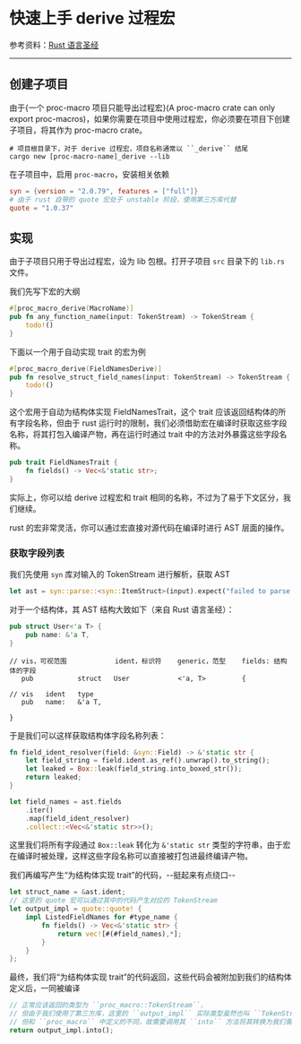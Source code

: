 # 快速上手 derive 过程宏

参考资料：[Rust 语言圣经](https://course.rs/advance/macro.html#%E7%94%A8%E8%BF%87%E7%A8%8B%E5%AE%8F%E4%B8%BA%E5%B1%9E%E6%80%A7%E6%A0%87%E8%AE%B0%E7%94%9F%E6%88%90%E4%BB%A3%E7%A0%81)

- - -

## 创建子项目

由于{一个 proc-macro 项目只能导出过程宏}(A proc-macro crate can only export proc-macros)，如果你需要在项目中使用过程宏，你必须要在项目下创建子项目，将其作为 proc-macro crate。

```shell
# 项目根目录下，对于 derive 过程宏，项目名称通常以 ``_derive`` 结尾
cargo new [proc-macro-name]_derive --lib
```

在子项目中，启用 ``proc-macro``，安装相关依赖

```toml
syn = {version = "2.0.79", features = ["full"]}
# 由于 rust 自带的 quote 宏处于 unstable 阶段，使用第三方库代替
quote = "1.0.37"
```

## 实现

由于子项目只用于导出过程宏，设为 lib 包根。打开子项目 ``src`` 目录下的 ``lib.rs`` 文件。

我们先写下宏的大纲

```rust
#[proc_macro_derive(MacroName)]
pub fn any_function_name(input: TokenStream) -> TokenStream {
    todo!()
}
```

下面以一个用于自动实现 trait 的宏为例

```rust
#[proc_macro_derive(FieldNamesDerive)]
pub fn resolve_struct_field_names(input: TokenStream) -> TokenStream {
    todo!()
}
```

这个宏用于自动为结构体实现 FieldNamesTrait，这个 trait 应该返回结构体的所有字段名称，但由于 rust 运行时的限制，我们必须借助宏在编译时获取这些字段名称，将其打包入编译产物，再在运行时通过 trait 中的方法对外暴露这些字段名称。

```rust
pub trait FieldNamesTrait {
    fn fields() -> Vec<&'static str>;
}
```

实际上，你可以给 derive 过程宏和 trait 相同的名称，不过为了易于下文区分，我们继续。

rust 的宏非常灵活，你可以通过宏直接对源代码在编译时进行 AST 层面的操作。

### 获取字段列表

我们先使用 ``syn`` 库对输入的 TokenStream 进行解析，获取 AST

```rust
let ast = syn::parse::<syn::ItemStruct>(input).expect("failed to parse input");
```

对于一个结构体，其 AST 结构大致如下（来自 Rust 语言圣经）：

```rust
pub struct User<'a T> {
    pub name: &'a T,
}
```

```
// vis，可视范围            ident，标识符    generic，范型    fields: 结构体的字段
   pub           struct   User            <'a, T>         {

// vis   ident   type
   pub   name:   &'a T,

}
```

于是我们可以这样获取结构体字段名称列表：

```rust
fn field_ident_resolver(field: &syn::Field) -> &'static str {
    let field_string = field.ident.as_ref().unwrap().to_string();
    let leaked = Box::leak(field_string.into_boxed_str());
    return leaked;
}

let field_names = ast.fields
    .iter()
    .map(field_ident_resolver)
    .collect::<Vec<&'static str>>();
```

这里我们将所有字段通过 ``Box::leak`` 转化为 ``&'static str`` 类型的字符串，由于宏在编译时被处理，这样这些字段名称可以直接被打包进最终编译产物。

我们再编写产生“为结构体实现 trait”的代码，--挺起来有点绕口--

```rust
let struct_name = &ast.ident;
// 这里的 quote 宏可以通过其中的代码产生对应的 TokenStream
let output_impl = quote::quote! {
    impl ListedFieldNames for #type_name {
        fn fields() -> Vec<&'static str> {
            return vec![#(#field_names),*];
        }
    }
};
```

最终，我们将“为结构体实现 trait”的代码返回，这些代码会被附加到我们的结构体定义后，一同被编译

```rust
// 正常应该返回的类型为 ``proc_macro::TokenStream``，
// 但由于我们使用了第三方库，这里的 ``output_impl`` 实际类型虽然也叫 ``TokenStream``，
// 但和 ``proc_macro`` 中定义的不同，故需要调用其 ``into`` 方法将其转换为我们需要的类型。
return output_impl.into();
```
